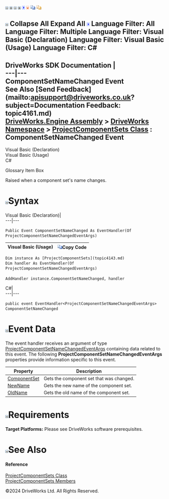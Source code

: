 ![](dotnetimages/collapse.gif) ![](dotnetimages/expand.gif) ![](dotnetimages/collapse.gif) ![](dotnetimages/expand.gif) ![](dotnetimages/drpdown.gif) ![](dotnetimages/drpdown_orange.gif) ![](dotnetimages/copycode.gif) ![](dotnetimages/copycodeHighlight.gif)

![](dotnetimages/collapse.gif) Collapse All Expand All ![](dotnetimages/drpdown.gif) Language Filter: All  Language Filter: Multiple  Language Filter: Visual Basic (Declaration) Language Filter: Visual Basic (Usage) Language Filter: C#  
---  
DriveWorks SDK Documentation  |   
---|---  
ComponentSetNameChanged Event   
See Also [Send Feedback](mailto:apisupport@driveworks.co.uk?subject=Documentation Feedback: topic4161.md)  
[DriveWorks.Engine Assembly](topic2156.md) > [DriveWorks Namespace](topic2159.md) > [ProjectComponentSets Class](topic4143.md) : ComponentSetNameChanged Event  
---  
  
Visual Basic (Declaration)    
Visual Basic (Usage)    
C# 

Glossary Item Box

Raised when a component set's name changes. 

# ![](dotnetimages/collapse.gif)Syntax

Visual Basic (Declaration)|   
---|---  
      
    
    Public Event ComponentSetNameChanged As EventHandler(Of ProjectComponentSetNameChangedEventArgs)  
  
Visual Basic (Usage)| ![](dotnetimages/copycode.gif)Copy Code  
---|---  
      
    
    Dim instance As [ProjectComponentSets](topic4143.md)
    Dim handler As EventHandler(Of ProjectComponentSetNameChangedEventArgs)
     
    AddHandler instance.ComponentSetNameChanged, handler  
  
C#|   
---|---  
      
    
    public event EventHandler<ProjectComponentSetNameChangedEventArgs> ComponentSetNameChanged  
  
# ![](dotnetimages/collapse.gif)Event Data

The event handler receives an argument of type [ProjectComponentSetNameChangedEventArgs](topic4134.md) containing data related to this event. The following **ProjectComponentSetNameChangedEventArgs** properties provide information specific to this event.

Property| Description  
---|---  
[ComponentSet](topic4140.md)| Gets the component set that was changed.   
[NewName](topic4141.md)| Gets the new name of the component set.   
[OldName](topic4142.md)| Gets the old name of the component set.   
  
# ![](dotnetimages/collapse.gif)Requirements

**Target Platforms:** Please see DriveWorks software prerequisites.

# ![](dotnetimages/collapse.gif)See Also

#### Reference

[ProjectComponentSets Class](topic4143.md)   
[ProjectComponentSets Members](topic4144.md)

©2024 DriveWorks Ltd. All Rights Reserved.
